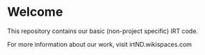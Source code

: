 Welcome
=======

This repository contains our basic (non-project specific) IRT code.

For more information about our work, visit irtND.wikispaces.com

